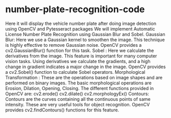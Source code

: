 # number-plate-recognition-code
Here it will display the vehicle number plate after doing image detection using  OpenCV and Pytesseract packages 
We will implement Automatic License Number Plate Recognition using Gaussian Blur and Sobel.
Gaussian Blur:
Here we use a Gaussian kernel to smoothen the image. 
This technique is highly effective to remove Gaussian noise. 
OpenCV provides a cv2.GaussianBlur() function for this task.
Sobel :
Here we calculate the derivatives from the image. 
This feature is important for many computer vision tasks. 
Using derivatives we calculate the gradients, and a high change in gradient indicates a major change in the image. 
OpenCV provides a cv2.Sobel() function to calculate Sobel operators.
Morphological Transformation :
These are the operations based on image shapes and are performed on binary images. 
The basic morphological operations are Erosion, Dilation, Opening, Closing.
The different functions provided in OpenCV are:
cv2.erode()
cv2.dilate()
cv2.morphologyEx()
Contours: 
Contours are the curves containing all the continuous points of same intensity. These are very useful tools for object recognition. OpenCV provides cv2.findContours() functions for this feature.
